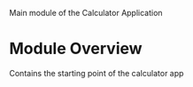 Main module of the Calculator Application

# Module Overview
Contains the starting point of the calculator app
